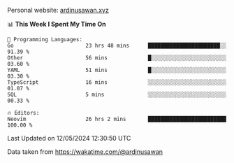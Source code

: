 Personal website: [ardinusawan.xyz](https://ardinusawan.xyz)

<!--START_SECTION:waka-->
📊 **This Week I Spent My Time On** 

```text
💬 Programming Languages: 
Go                       23 hrs 48 mins      ███████████████████████░░   91.39 % 
Other                    56 mins             █░░░░░░░░░░░░░░░░░░░░░░░░   03.60 % 
YAML                     51 mins             █░░░░░░░░░░░░░░░░░░░░░░░░   03.30 % 
TypeScript               16 mins             ░░░░░░░░░░░░░░░░░░░░░░░░░   01.07 % 
SQL                      5 mins              ░░░░░░░░░░░░░░░░░░░░░░░░░   00.33 % 

🔥 Editors: 
Neovim                   26 hrs 2 mins       █████████████████████████   100.00 % 
```


 Last Updated on 12/05/2024 12:30:50 UTC
<!--END_SECTION:waka-->
Data taken from https://wakatime.com/@ardinusawan
